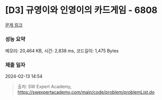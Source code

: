 # [D3] 규영이와 인영이의 카드게임 - 6808 

[문제 링크](https://swexpertacademy.com/main/code/problem/problemDetail.do?contestProbId=AWgv9va6HnkDFAW0) 

### 성능 요약

메모리: 20,464 KB, 시간: 2,838 ms, 코드길이: 1,475 Bytes

### 제출 일자

2024-02-13 14:54



> 출처: SW Expert Academy, https://swexpertacademy.com/main/code/problem/problemList.do